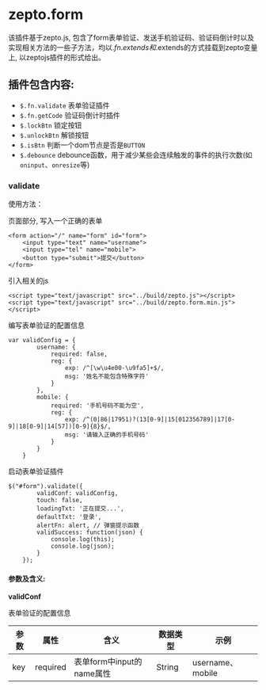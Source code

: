 # zepto.form

 该插件基于zepto.js, 包含了form表单验证、发送手机验证码、验证码倒计时以及实现相关方法的一些子方法，均以$.fn.extends 和$.extends的方式挂载到zepto变量上, 以zeptojs插件的形式给出。

## 插件包含内容: ##

-  `$.fn.validate`  表单验证插件
-  `$.fn.getCode` 验证码倒计时插件
-  `$.lockBtn` 锁定按钮
-  `$.unlockBtn` 解锁按钮
-  `$.isBtn` 判断一个dom节点是否是`BUTTON`
-  `$.debounce` debounce函数，用于减少某些会连续触发的事件的执行次数(如`oninput`、`onresize`等)

### validate ###

使用方法：

页面部分, 写入一个正确的表单

    <form action="/" name="form" id="form">
		<input type="text" name="username">
		<input type="tel" name="mobile">
		<button type="submit">提交</button>
	</form>

引入相关的js

    <script type="text/javascript" src="../build/zepto.js"></script>
	<script type="text/javascript" src="../build/zepto.form.min.js"></script>

编写表单验证的配置信息

    var validConfig = {
			username: {
				required: false,
				reg: {
					exp: /^[\w\u4e00-\u9fa5]+$/,
					msg: '姓名不能包含特殊字符'
				}
			},
			mobile: {
				required: '手机号码不能为空',
				reg: {
					exp: /^(0|86|17951)?(13[0-9]|15[012356789]|17[0-9]|18[0-9]|14[57])[0-9]{8}$/,
					msg: '请输入正确的手机号码'
				}
			}
		} 

启动表单验证插件

    $("#form").validate({
			validConf: validConfig,
			touch: false,
			loadingTxt: '正在提交...',
			defaultTxt: '登录',
			alertFn: alert, // 弹窗提示函数
			validSuccess: function(json) {
				console.log(this);
				console.log(json);
			}
		});

#### 参数及含义: ####

**validConf**

表单验证的配置信息

<table>
	<thead>
		<tr>
			<th>参数</th>
			<th>属性</th>
			<th>含义</th>
			<th>数据类型</th>
			<th>示例</th>
		</tr>
	</thead>
	<tbody>
		<tr>
			<td>key</td>
			<td>required</td>
			<td>表单form中input的name属性</td>
			<td>String</td> 
			<td>username、mobile</td>
		</tr>
	</tbody>
</table>